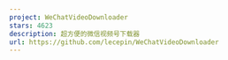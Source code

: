 ```yaml
---
project: WeChatVideoDownloader
stars: 4623
description: 超方便的微信视频号下载器
url: https://github.com/lecepin/WeChatVideoDownloader
---
```



